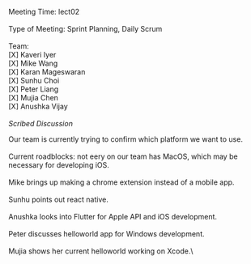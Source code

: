 Meeting Time: lect02 \
\
Type of Meeting: Sprint Planning, Daily Scrum \
\
Team: \
    [X] Kaveri Iyer\
    [X] Mike Wang\
    [X] Karan Mageswaran\
    [X] Sunhu Choi\
    [X] Peter Liang\
    [X] Mujia Chen\
    [X] Anushka Vijay\
\
*Scribed Discussion*

Our team is currently trying to confirm which platform we want to use. \
\
Current roadblocks: not eery on our team has MacOS, which may be necessary for developing iOS.\
\
Mike brings up making a chrome extension instead of a mobile app.\
\
Sunhu points out react native.\
\
Anushka looks into Flutter for Apple API and iOS development.\
\
Peter discusses helloworld app for Windows development.\
\
Mujia shows her current helloworld working on Xcode.\

